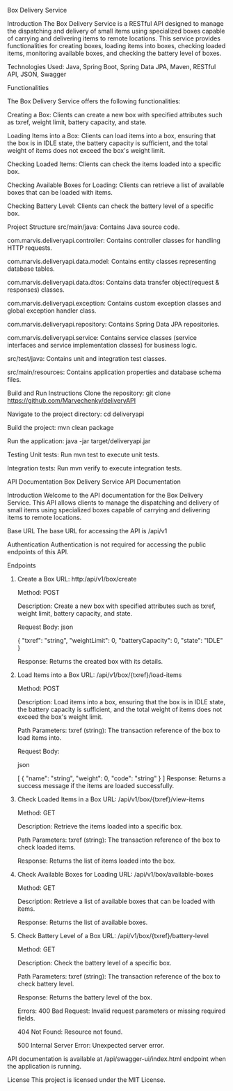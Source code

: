 Box Delivery Service

Introduction
The Box Delivery Service is a RESTful API designed to manage the dispatching and delivery of small items using specialized boxes capable of carrying and delivering items to remote locations. 
This service provides functionalities for creating boxes, loading items into boxes, checking loaded items, monitoring available boxes, and checking the battery level of boxes.

Technologies Used: Java, Spring Boot, Spring Data JPA, Maven, RESTful API, JSON, Swagger

Functionalities

The Box Delivery Service offers the following functionalities:

Creating a Box: Clients can create a new box with specified attributes such as txref, weight limit, battery capacity, and state.


Loading Items into a Box: Clients can load items into a box, ensuring that the box is in IDLE state, the battery capacity is sufficient, and the total weight of items does not exceed the box's weight limit.

Checking Loaded Items: Clients can check the items loaded into a specific box.


Checking Available Boxes for Loading: Clients can retrieve a list of available boxes that can be loaded with items.


Checking Battery Level: Clients can check the battery level of a specific box.


Project Structure
src/main/java: Contains Java source code.

com.marvis.deliveryapi.controller: Contains controller classes for handling HTTP requests.

com.marvis.deliveryapi.data.model: Contains entity classes representing database tables.

com.marvis.deliveryapi.data.dtos: Contains data transfer object(request & responses) classes.

com.marvis.deliveryapi.exception: Contains custom exception classes and global exception handler class.

com.marvis.deliveryapi.repository: Contains Spring Data JPA repositories.

com.marvis.deliveryapi.service: Contains service classes (service interfaces and service implementation classes) for business logic.

src/test/java: Contains unit and integration test classes.

src/main/resources: Contains application properties and database schema files.


Build and Run Instructions
Clone the repository: git clone <https://github.com/Marvechenky/deliveryAPI>

Navigate to the project directory: cd deliveryapi

Build the project: mvn clean package

Run the application: java -jar target/deliveryapi.jar


Testing
Unit tests: Run mvn test to execute unit tests.


Integration tests: 
Run mvn verify to execute integration tests.


API Documentation
Box Delivery Service API Documentation

Introduction
Welcome to the API documentation for the Box Delivery Service. 
This API allows clients to manage the dispatching and delivery of small items using specialized boxes capable of carrying and delivering items to remote locations.

Base URL
The base URL for accessing the API is /api/v1

Authentication
Authentication is not required for accessing the public endpoints of this API.

Endpoints
1. Create a Box
   URL: http:/api/v1/box/create
   
   Method: POST
   
   Description: Create a new box with specified attributes such as txref, weight limit, battery capacity, and state.
   
   Request Body:
   json
   

   {
   "txref": "string",
   "weightLimit": 0,
   "batteryCapacity": 0,
   "state": "IDLE"
   }

   Response: Returns the created box with its details.
   

3. Load Items into a Box
   URL: /api/v1/box/{txref}/load-items
   
   Method: POST
   
   Description: Load items into a box, ensuring that the box is in IDLE state, the battery capacity is sufficient, and the total weight of items does not exceed the box's weight limit.

   Path Parameters:
   txref (string): The transaction reference of the box to load items into.
   
   Request Body:

   json
   
   [
   {
   "name": "string",
   "weight": 0,
   "code": "string"
   }
   ]
   Response: Returns a success message if the items are loaded successfully.
   

4. Check Loaded Items in a Box
   URL: /api/v1/box/{txref}/view-items
   
   Method: GET
   
   Description: Retrieve the items loaded into a specific box.
   
   Path Parameters:
   txref (string): The transaction reference of the box to check loaded items.
   
   Response: Returns the list of items loaded into the box.
   

5. Check Available Boxes for Loading
   URL: /api/v1/box/available-boxes
   
   Method: GET
   
   Description: Retrieve a list of available boxes that can be loaded with items.
   
   Response: Returns the list of available boxes.


6. Check Battery Level of a Box
   URL: /api/v1/box/{txref}/battery-level
   
   Method: GET
   
   Description: Check the battery level of a specific box.
   
   Path Parameters:
   txref (string): The transaction reference of the box to check battery level.
   
   Response: Returns the battery level of the box.


   Errors:
   400 Bad Request: Invalid request parameters or missing required fields.
   
   404 Not Found: Resource not found.
   
   500 Internal Server Error: Unexpected server error.

   

API documentation is available at /api/swagger-ui/index.html endpoint when the application is running.


License
This project is licensed under the MIT License. 

